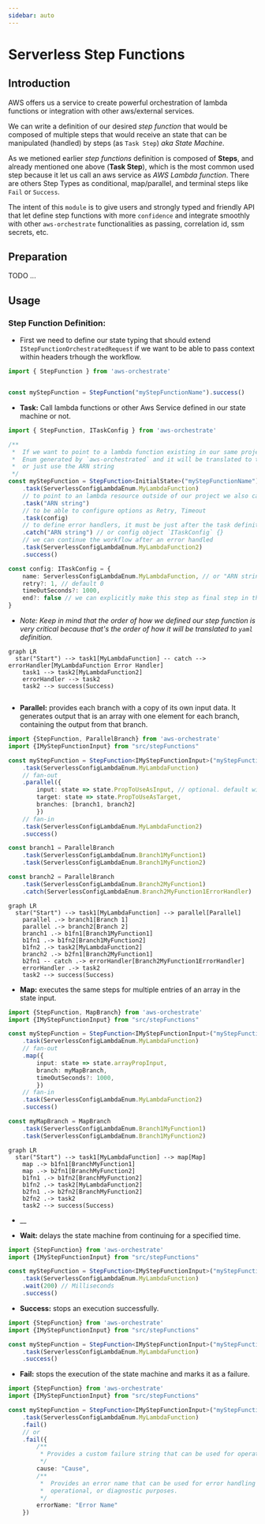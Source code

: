```yaml
---
sidebar: auto
---
```


# Serverless Step Functions

## Introduction

AWS offers us a service to create powerful orchestration of lambda functions or integration with other aws/external services. 

We can write a definition of our desired _step function_ that would be composed of multiple steps that would receive an state that can be manipulated (handled) by steps (as `Task Step`) _aka State Machine_.

As we metioned earlier _step functions_ definition is composed of __Steps__, and already mentioned one above (__Task Step__), which is the most common used step because it let us call an aws service as _AWS Lambda function_. There are others Step Types as conditional, map/parallel, and terminal steps like `Fail` or `Success`. 

The intent of this `module` is to give users and strongly typed and friendly API that let define step functions with more `confidence` and integrate smoothly with other `aws-orchestrate` functionalities as passing, correlation id, ssm secrets, etc.

## Preparation

TODO ...

## Usage

### Step Function Definition:

* First we need to define our state typing that should extend `IStepFunctionOrchestratedRequest` if we want to be able to pass context within headers trhough the workflow. 

```typescript
import { StepFunction } from 'aws-orchestrate'


const myStepFunction = StepFunction("myStepFunctionName").success()
```

* __Task:__ Call lambda functions or other Aws Service defined in our state machine or not.

```typescript
import { StepFunction, ITaskConfig } from 'aws-orchestrate'

/**
 *  If we want to point to a lambda function existing in our same project we can use
 *  Enum generated by `aws-orchestrated` and it will be translated to the right ARN 
 *  or just use the ARN string
 */
const myStepFunction = StepFunction<InitialState>("myStepFunctionName")
    .task(ServerlessConfigLambdaEnum.MyLambdaFunction)
    // to point to an lambda resource outside of our project we also can use ARN string
    .task("ARN string")
    // to be able to configure options as Retry, Timeout
    .task(config)
    // to define error handlers, it must be just after the task definition
    .catch("ARN string") // or config object `ITaskConfig` {}
    // we can continue the workflow after an error handled
    .task(ServerlessConfigLambdaEnum.MyLambdaFunction2)
    .success()

const config: ITaskConfig = {
    name: ServerlessConfigLambdaEnum.MyLambdaFunction, // or "ARN string"
    retry?: 1, // default 0
    timeOutSeconds?: 1000,
    end?: false // we can explicitly make this step as final step in the current scope. It's useful on `Map`Step
}
```
 
   * _Note: Keep in mind that the order of how we defined our step function is very critical because that's the order of how it will be translated to `yaml` definition._

``` mermaid
graph LR
  star("Start") --> task1[MyLambdaFunction] -- catch --> errorHandler[MyLambdaFunction Error Handler]
    task1 --> task2[MyLambdaFunction2]
    errorHandler --> task2
    task2 --> success(Success)
    
```

* __Parallel:__ provides each branch with a copy of its own input data. It generates output that is an array with one element for each branch, containing the output from that branch.

```typescript
import {StepFunction, ParallelBranch} from 'aws-orchestrate'
import {IMyStepFunctionInput} from "src/stepFunctions"

const myStepFunction = StepFunction<IMyStepFunctionInput>("myStepFunctionName")
    .task(ServerlessConfigLambdaEnum.MyLambdaFunction)
    // fan-out
    .parallel({
        input: state => state.PropToUseAsInput, // optional. default will be the entire state
        target: state => state.PropToUseAsTarget, 
        branches: [branch1, branch2]
        })
    // fan-in
    .task(ServerlessConfigLambdaEnum.MyLambdaFunction2)
    .success()

const branch1 = ParallelBranch
    .task(ServerlessConfigLambdaEnum.Branch1MyFunction1)
    .task(ServerlessConfigLambdaEnum.Branch1MyFunction2)

const branch2 = ParallelBranch
    .task(ServerlessConfigLambdaEnum.Branch2MyFunction1)
    .catch(ServerlessConfigLambdaEnum.Branch2MyFunction1ErrorHandler)
```

``` mermaid
graph LR
  star("Start") --> task1[MyLambdaFunction] --> parallel[Parallel]
    parallel .-> branch1[Branch 1]
    parallel .-> branch2[Branch 2]
    branch1 .-> b1fn1[Branch1MyFunction1]
    b1fn1 .-> b1fn2[Branch1MyFunction2]
    b1fn2 .-> task2[MyLambdaFunction2]
    branch2 .-> b2fn1[Branch2MyFunction1]
    b2fn1 -- catch .-> errorHandler[Branch2MyFunction1ErrorHandler]
    errorHandler .-> task2
    task2 --> success(Success)
```

* __Map:__ executes the same steps for multiple entries of an array in the state input.

```typescript
import {StepFunction, MapBranch} from 'aws-orchestrate'
import {IMyStepFunctionInput} from "src/stepFunctions"

const myStepFunction = StepFunction<IMyStepFunctionInput>("myStepFunctionName")
    .task(ServerlessConfigLambdaEnum.MyLambdaFunction)
    // fan-out
    .map({
        input: state => state.arrayPropInput,
        branch: myMapBranch,
        timeOutSeconds?: 1000,
        })
    // fan-in
    .task(ServerlessConfigLambdaEnum.MyLambdaFunction2)
    .success()

const myMapBranch = MapBranch
    .task(ServerlessConfigLambdaEnum.Branch1MyFunction1)
    .task(ServerlessConfigLambdaEnum.Branch1MyFunction2)

```

``` mermaid
graph LR
  star("Start") --> task1[MyLambdaFunction] --> map[Map]
    map .-> b1fn1[BranchMyFunction1]
    map .-> b2fn1[BranchMyFunction2]
    b1fn1 .-> b1fn2[BranchMyFunction2]
    b1fn2 .-> task2[MyLambdaFunction2]
    b2fn1 .-> b2fn2[BranchMyFunction2]
    b2fn2 .-> task2
    task2 --> success(Success)
```

* __

* __Wait:__ delays the state machine from continuing for a specified time.

```typescript
import {StepFunction} from 'aws-orchestrate'
import {IMyStepFunctionInput} from "src/stepFunctions"

const myStepFunction = StepFunction<IMyStepFunctionInput>("myStepFunctionName")
    .task(ServerlessConfigLambdaEnum.MyLambdaFunction)
    .wait(200) // Milliseconds 
    .success()

```

* __Success:__ stops an execution successfully.

```typescript
import {StepFunction} from 'aws-orchestrate'
import {IMyStepFunctionInput} from "src/stepFunctions"

const myStepFunction = StepFunction<IMyStepFunctionInput>("myStepFunctionName")
    .task(ServerlessConfigLambdaEnum.MyLambdaFunction)
    .success()

```

* __Fail:__ stops the execution of the state machine and marks it as a failure.

```typescript
import {StepFunction} from 'aws-orchestrate'
import {IMyStepFunctionInput} from "src/stepFunctions"

const myStepFunction = StepFunction<IMyStepFunctionInput>("myStepFunctionName")
    .task(ServerlessConfigLambdaEnum.MyLambdaFunction)
    .fail()
    // or
    .fail({
        /**
         * Provides a custom failure string that can be used for operational or diagnostic purposes.
         */
        cause: "Cause", 
        /**
         *  Provides an error name that can be used for error handling (Retry/Catch), 
         *  operational, or diagnostic purposes.
         */
        errorName: "Error Name"
    })

```